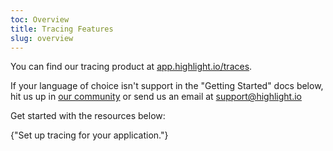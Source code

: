 ```yaml
---
toc: Overview
title: Tracing Features
slug: overview
---
```


You can find our tracing product at [app.highlight.io/traces](https://app.highlight.io/traces). 

If your language of choice isn't support in the "Getting Started" docs below, hit us up in [our community](https://highlight.io/community) or send us an email at support@highlight.io

Get started with the resources below:

<DocsCardGroup>
    <DocsCard title="Get Started" href="../../../getting-started/1_overview.md#for-your-backend-tracing">
        {"Set up tracing for your application."}
    </DocsCard>
</DocsCardGroup>
